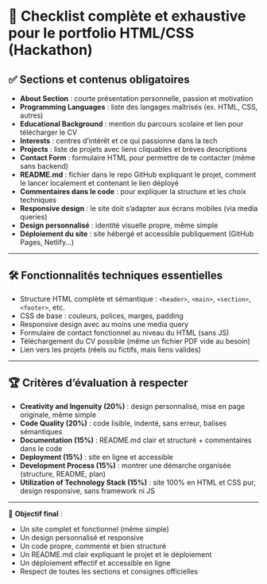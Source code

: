 # 📌 Checklist complète et exhaustive pour le portfolio HTML/CSS (Hackathon)

## ✅ Sections et contenus obligatoires

- **About Section** : courte présentation personnelle, passion et motivation
- **Programming Languages** : liste des langages maîtrisés (ex. HTML, CSS, autres)
- **Educational Background** : mention du parcours scolaire et lien pour télécharger le CV
- **Interests** : centres d’intérêt et ce qui passionne dans la tech
- **Projects** : liste de projets avec liens cliquables et brèves descriptions
- **Contact Form** : formulaire HTML pour permettre de te contacter (même sans backend)
- **README.md** : fichier dans le repo GitHub expliquant le projet, comment le lancer localement et contenant le lien déployé
- **Commentaires dans le code** : pour expliquer la structure et les choix techniques
- **Responsive design** : le site doit s’adapter aux écrans mobiles (via media queries)
- **Design personnalisé** : identité visuelle propre, même simple
- **Déploiement du site** : site hébergé et accessible publiquement (GitHub Pages, Netlify…)

---

## 🛠 Fonctionnalités techniques essentielles

- Structure HTML complète et sémantique : `<header>`, `<main>`, `<section>`, `<footer>`, etc.
- CSS de base : couleurs, polices, marges, padding
- Responsive design avec au moins une media query
- Formulaire de contact fonctionnel au niveau du HTML (sans JS)
- Téléchargement du CV possible (même un fichier PDF vide au besoin)
- Lien vers les projets (réels ou fictifs, mais liens valides)

---

## 🏆 Critères d’évaluation à respecter

- **Creativity and Ingenuity (20%)** : design personnalisé, mise en page originale, même simple
- **Code Quality (20%)** : code lisible, indenté, sans erreur, balises sémantiques
- **Documentation (15%)** : README.md clair et structuré + commentaires dans le code
- **Deployment (15%)** : site en ligne et accessible
- **Development Process (15%)** : montrer une démarche organisée (structure, README, plan)
- **Utilization of Technology Stack (15%)** : site 100% en HTML et CSS pur, design responsive, sans framework ni JS

---

🎯 **Objectif final** :
- Un site complet et fonctionnel (même simple)
- Un design personnalisé et responsive
- Un code propre, commenté et bien structuré
- Un README.md clair expliquant le projet et le déploiement
- Un déploiement effectif et accessible en ligne
- Respect de toutes les sections et consignes officielles

